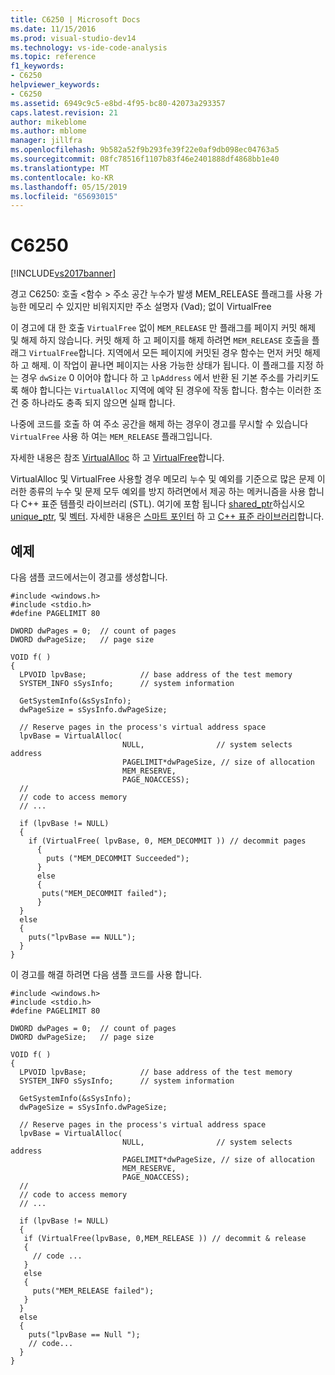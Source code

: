 ```yaml
---
title: C6250 | Microsoft Docs
ms.date: 11/15/2016
ms.prod: visual-studio-dev14
ms.technology: vs-ide-code-analysis
ms.topic: reference
f1_keywords:
- C6250
helpviewer_keywords:
- C6250
ms.assetid: 6949c9c5-e8bd-4f95-bc80-42073a293357
caps.latest.revision: 21
author: mikeblome
ms.author: mblome
manager: jillfra
ms.openlocfilehash: 9b582a52f9b293fe39f22e0af9db098ec04763a5
ms.sourcegitcommit: 08fc78516f1107b83f46e2401888df4868bb1e40
ms.translationtype: MT
ms.contentlocale: ko-KR
ms.lasthandoff: 05/15/2019
ms.locfileid: "65693015"
---
```

# <a name="c6250"></a>C6250
[!INCLUDE[vs2017banner](../includes/vs2017banner.md)]

경고 C6250: 호출 \<함수 > 주소 공간 누수가 발생 MEM_RELEASE 플래그를 사용 가능한 메모리 수 있지만 비워지지만 주소 설명자 (Vad); 없이 VirtualFree  
  
 이 경고에 대 한 호출 `VirtualFree` 없이 `MEM_RELEASE` 만 플래그를 페이지 커밋 해제 및 해제 하지 않습니다. 커밋 해제 하 고 페이지를 해제 하려면 `MEM_RELEASE` 호출을 플래그 `VirtualFree`합니다. 지역에서 모든 페이지에 커밋된 경우 함수는 먼저 커밋 해제 하 고 해제. 이 작업이 끝나면 페이지는 사용 가능한 상태가 됩니다. 이 플래그를 지정 하는 경우 `dwSize` 0 이어야 합니다 하 고 `lpAddress` 에서 반환 된 기본 주소를 가리키도록 해야 합니다는 `VirtualAlloc` 지역에 예약 된 경우에 작동 합니다. 함수는 이러한 조건 중 하나라도 충족 되지 않으면 실패 합니다.  
  
 나중에 코드를 호출 하 여 주소 공간을 해제 하는 경우이 경고를 무시할 수 있습니다 `VirtualFree` 사용 하 여는 `MEM_RELEASE` 플래그입니다.  
  
 자세한 내용은 참조 [VirtualAlloc](http://go.microsoft.com/fwlink/?LinkId=181201) 하 고 [VirtualFree](http://go.microsoft.com/fwlink/?LinkId=181202)합니다.  
  
 VirtualAlloc 및 VirtualFree 사용할 경우 메모리 누수 및 예외를 기준으로 많은 문제 이러한 종류의 누수 및 문제 모두 예외를 방지 하려면에서 제공 하는 메커니즘을 사용 합니다 C++ 표준 템플릿 라이브러리 (STL). 여기에 포함 됩니다 [shared_ptr](https://msdn.microsoft.com/library/1469fc51-c658-43f1-886c-f4530dd84860)하십시오 [unique_ptr](https://msdn.microsoft.com/library/acdf046b-831e-4a4a-83aa-6d4ee467db9a), 및 [벡터](https://msdn.microsoft.com/library/c1431ad8-c0b6-4dbb-89c4-5f651e432d7f). 자세한 내용은 [스마트 포인터](https://msdn.microsoft.com/library/909ef870-904c-49b6-b8cd-e9d0b7dc9435) 하 고 [ C++ 표준 라이브러리](https://msdn.microsoft.com/library/a37d3ba3-58af-47c7-9ee2-441ccd7b77ee)합니다.  
  
## <a name="example"></a>예제  
 다음 샘플 코드에서는이 경고를 생성합니다.  
  
```  
#include <windows.h>  
#include <stdio.h>  
#define PAGELIMIT 80              
  
DWORD dwPages = 0;  // count of pages   
DWORD dwPageSize;   // page size   
  
VOID f( )  
{  
  LPVOID lpvBase;            // base address of the test memory  
  SYSTEM_INFO sSysInfo;      // system information  
  
  GetSystemInfo(&sSysInfo);    
  dwPageSize = sSysInfo.dwPageSize;  
  
  // Reserve pages in the process's virtual address space  
  lpvBase = VirtualAlloc(  
                         NULL,                // system selects address  
                         PAGELIMIT*dwPageSize, // size of allocation  
                         MEM_RESERVE,          
                         PAGE_NOACCESS);       
  //  
  // code to access memory   
  // ...  
  
  if (lpvBase != NULL)  
  {  
    if (VirtualFree( lpvBase, 0, MEM_DECOMMIT )) // decommit pages  
      {  
        puts ("MEM_DECOMMIT Succeeded");  
      }  
      else  
      {  
       puts("MEM_DECOMMIT failed");  
      }  
  }  
  else  
  {  
    puts("lpvBase == NULL");  
  }  
}  
```  
  
 이 경고를 해결 하려면 다음 샘플 코드를 사용 합니다.  
  
```  
#include <windows.h>  
#include <stdio.h>  
#define PAGELIMIT 80              
  
DWORD dwPages = 0;  // count of pages   
DWORD dwPageSize;   // page size   
  
VOID f( )  
{  
  LPVOID lpvBase;            // base address of the test memory  
  SYSTEM_INFO sSysInfo;      // system information  
  
  GetSystemInfo(&sSysInfo);    
  dwPageSize = sSysInfo.dwPageSize;  
  
  // Reserve pages in the process's virtual address space  
  lpvBase = VirtualAlloc(  
                         NULL,                // system selects address  
                         PAGELIMIT*dwPageSize, // size of allocation  
                         MEM_RESERVE,          
                         PAGE_NOACCESS);       
  //  
  // code to access memory   
  // ...  
  
  if (lpvBase != NULL)  
  {  
   if (VirtualFree(lpvBase, 0,MEM_RELEASE )) // decommit & release   
   {  
     // code ...  
   }  
   else  
   {  
     puts("MEM_RELEASE failed");  
   }  
  }  
  else   
  {  
    puts("lpvBase == Null ");  
    // code...  
  }  
}  
```
